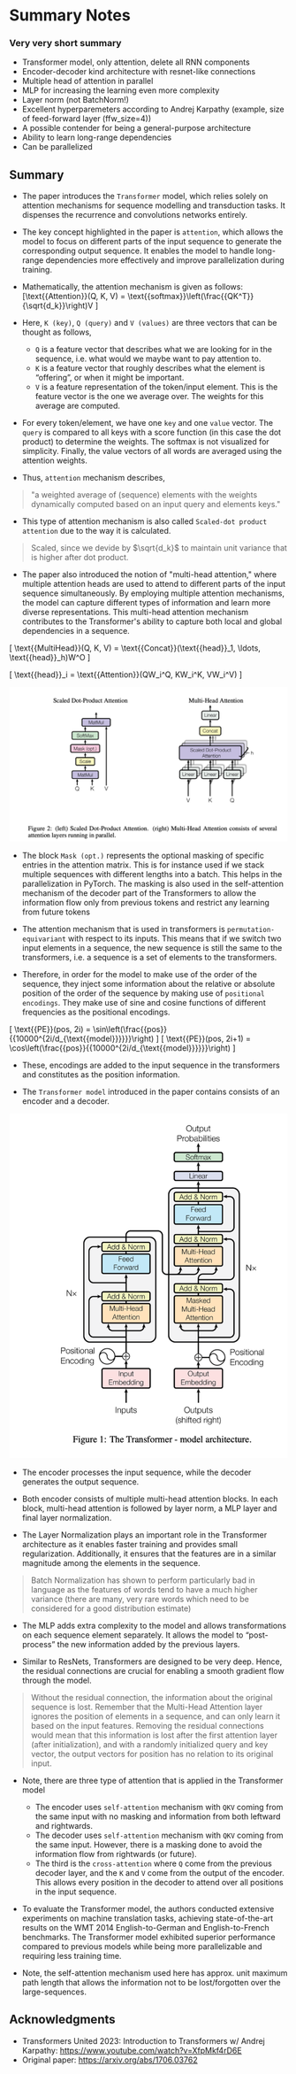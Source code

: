 # Summary Notes


### Very very short summary
- Transformer model, only attention, delete all RNN components
- Encoder-decoder kind architecture with resnet-like connections
- Multiple head of attention in parallel
- MLP for increasing the learning even more complexity
- Layer norm (not BatchNorm!)
- Excellent hyperparemeters according to Andrej Karpathy (example, size of feed-forward layer (ffw_size=4))
- A possible contender for being a general-purpose architecture
- Ability to learn long-range dependencies
- Can be parallelized


## Summary
- The paper introduces the `Transformer` model, which relies solely on attention mechanisms for sequence modelling and transduction tasks. It dispenses the recurrence and convolutions networks entirely.

- The key concept highlighted in the paper is `attention`, which allows the model to focus on different parts of the input sequence to generate the corresponding output sequence. It enables the model to handle long-range dependencies more effectively and improve parallelization during training. 


- Mathematically, the attention mechanism is given as follows:
\[\text{{Attention}}(Q, K, V) = \text{{softmax}}\left(\frac{{QK^T}}{\sqrt{d_k}}\right)V
\]

- Here,  `K (key)`, `Q (query)` and `V (values)` are three vectors that can be thought as follows,
  -  `Q` is a feature vector that describes what we are looking for in the sequence, i.e. what would we maybe want to pay attention to.
  -  `K` is a feature vector that roughly describes what the element is “offering”, or when it might be important.
  -  `V` is a feature representation of the token/input element. This is the feature vector is the one we average over. The weights for this average are computed. 
- For every token/element, we have one `key` and one `value` vector. The `query` is compared to all keys with a score function (in this case the dot product) to determine the weights. The softmax is not visualized for simplicity. Finally, the value vectors of all words are averaged using the attention weights.

- Thus, `attention` mechanism describes,
>  "a weighted average of (sequence) elements with the weights dynamically computed based on an input query and elements keys."

- This type of attention mechanism is also called `Scaled-dot product attention` due to the way it is calculated. 
> Scaled, since we devide by $\sqrt{d_k}$ to maintain unit variance that is higher after dot product.

- The paper also introduced the notion of "multi-head attention," where multiple attention heads are used to attend to different parts of the input sequence simultaneously. By employing multiple attention mechanisms, the model can capture different types of information and learn more diverse representations. This multi-head attention mechanism contributes to the Transformer's ability to capture both local and global dependencies in a sequence.

\[
\text{{MultiHead}}(Q, K, V) = \text{{Concat}}(\text{{head}}_1, \ldots, \text{{head}}_h)W^O
\]

\[
\text{{head}}_i = \text{{Attention}}(QW_i^Q, KW_i^K, VW_i^V)
\]

![](images/attention/1_attention_mechanism.png)


- The block `Mask (opt.)` represents the optional masking of specific entries in the attention matrix. This is for instance used if we stack multiple sequences with different lengths into a batch. This helps in the parallelization in PyTorch. The masking is also used in the self-attention mechanism of the decoder part of the Transformers to allow the information flow only from previous tokens and restrict any learning from future tokens

- The attention mechanism that is used in transformers is `permutation-equivariant` with respect to its inputs. This means that if we switch two input elements in a sequence, the new sequence is still the same to the transformers, i.e. a sequence is a set of elements to the transformers. 

- Therefore, in order for the model to make use of the order of the sequence, they inject some information about the relative or absolute position of the order of the sequence by making use of `positional encodings`. They make use of sine and cosine functions of different frequencies as the positional encodings.

\[
\text{{PE}}(pos, 2i) = \sin\left(\frac{{pos}}{{10000^{2i/d_{\text{{model}}}}}}\right)
\]
\[
\text{{PE}}(pos, 2i+1) = \cos\left(\frac{{pos}}{{10000^{2i/d_{\text{{model}}}}}}\right)
\]

- These, encodings are added to the input sequence in the transformers and constitutes as the position information.

- The `Transformer model` introduced in the paper contains  consists of an encoder and a decoder. 

![](images/attention/1_transformer_model.png)

- The encoder processes the input sequence, while the decoder generates the output sequence. 

- Both encoder consists of multiple multi-head attention blocks. In each block, multi-head attention is followed by layer norm, a MLP layer and final layer normalization. 

- The Layer Normalization plays an important role in the Transformer architecture as it enables faster training and provides small regularization. Additionally, it ensures that the features are in a similar magnitude among the elements in the sequence. 
> Batch Normalization has shown to perform particularly bad in language as the features of words tend to have a much higher variance (there are many, very rare words which need to be considered for a good distribution estimate)

- The MLP adds extra complexity to the model and allows transformations on each sequence element separately. It allows the model to “post-process” the new information added by the previous layers.
  

- Similar to ResNets, Transformers are designed to be very deep.  Hence, the residual connections are crucial for enabling a smooth gradient flow through the model.
> Without the residual connection, the information about the original sequence is lost. Remember that the Multi-Head Attention layer ignores the position of elements in a sequence, and can only learn it based on the input features. Removing the residual connections would mean that this information is lost after the first attention layer (after initialization), and with a randomly initialized query and key vector, the output vectors for position has no relation to its original input.

- Note, there are three type of attention that is applied in the Transformer model
  - The encoder uses `self-attention` mechanism with `QKV` coming from the same input with no masking and information from both leftward and rightwards.
  - The decoder uses `self-attention` mechanism with `QKV` coming from the same input. However, there is a masking done to avoid the information flow from rightwards (or future).
  - The third is the `cross-attention` where `Q` come from the previous decoder layer, and the `K` and `V` come from the output of the encoder. This allows every position in the decoder to attend over all positions in the input sequence.

- To evaluate the Transformer model, the authors conducted extensive experiments on machine translation tasks, achieving state-of-the-art results on the WMT 2014 English-to-German and English-to-French benchmarks. The Transformer model exhibited superior performance compared to previous models while being more parallelizable and requiring less training time.
  
- Note, the self-attention mechanism used here has approx. unit maximum path length that allows the information not to be lost/forgotten over the large-sequences. 

## Acknowledgments
- Transformers United 2023: Introduction to Transformers w/ Andrej Karpathy: https://www.youtube.com/watch?v=XfpMkf4rD6E
- Original paper: https://arxiv.org/abs/1706.03762